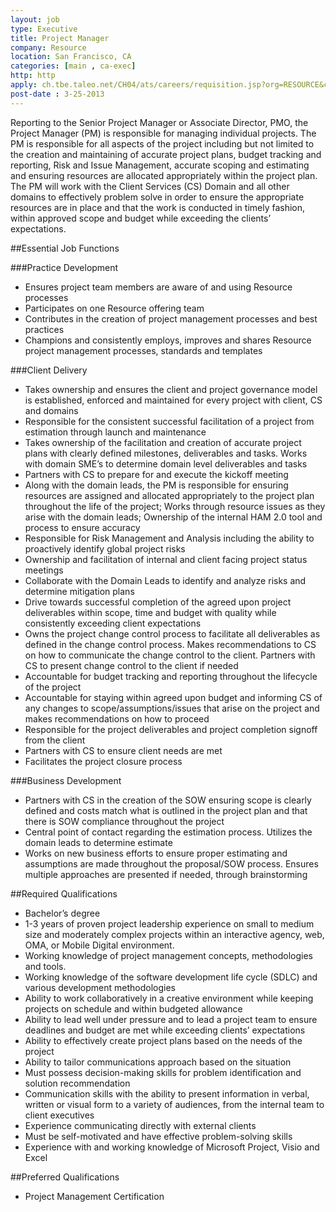 ```yaml
---
layout: job
type: Executive
title: Project Manager
company: Resource
location: San Francisco, CA
categories: [main , ca-exec]
http: http
apply: ch.tbe.taleo.net/CH04/ats/careers/requisition.jsp?org=RESOURCE&cws=1&rid=640
post-date : 3-25-2013
---
```


Reporting to the Senior Project Manager or Associate Director, PMO, the Project Manager (PM) is responsible for managing individual projects. The PM is responsible for all aspects of the project including but not limited to the creation and maintaining of accurate project plans, budget tracking and reporting, Risk and Issue Management, accurate scoping and estimating and ensuring resources are allocated appropriately within the project plan.  The PM will work with the Client Services (CS) Domain and all other domains to effectively problem solve in order to ensure the appropriate resources are in place and that the work is conducted in timely fashion, within approved scope and budget while exceeding the clients’ expectations.

##Essential Job Functions

###Practice Development

* Ensures project team members are aware of and using Resource processes
* Participates on one Resource offering team
* Contributes in the creation of project management processes and best practices
* Champions and consistently employs, improves and shares Resource project management processes, standards and templates

###Client Delivery

* Takes ownership and ensures the client and project governance model is established, enforced and maintained for every project with client, CS and domains
* Responsible for the consistent successful facilitation of a project from estimation through launch and maintenance
* Takes ownership of the facilitation and creation of accurate project plans with clearly defined milestones, deliverables and tasks.  Works with domain SME’s to determine domain level deliverables and tasks
* Partners with CS to prepare for and execute the kickoff meeting
* Along with the domain leads, the PM is responsible for ensuring resources are assigned and allocated appropriately to the project plan throughout the life of the project;  Works through resource issues as they arise with the domain leads; Ownership of the internal HAM 2.0 tool and process to ensure accuracy
* Responsible for Risk Management and Analysis including the ability to proactively identify global project risks
* Ownership and facilitation of internal and client facing project status meetings
* Collaborate with the Domain Leads to identify and analyze risks and determine mitigation plans
* Drive towards successful completion of the agreed upon project deliverables within scope, time and budget with quality while consistently exceeding client expectations
* Owns the project change control process to facilitate all deliverables as defined in the change control process.  Makes recommendations to CS on how to communicate the change control to the client. Partners with CS to present change control to the client if needed
* Accountable for budget tracking and reporting throughout the lifecycle of the project
* Accountable for staying within agreed upon budget and informing CS of any changes to scope/assumptions/issues that arise on the project and makes recommendations on how to proceed
* Responsible for the project deliverables and project completion signoff from the client
* Partners with CS to ensure client needs are met
* Facilitates the project closure process

###Business Development

* Partners with CS in the creation of the SOW ensuring scope is clearly defined and costs match what is outlined in the project plan and that there is SOW compliance throughout the project
* Central point of contact regarding the estimation process. Utilizes the domain leads to determine estimate
* Works on new business efforts to ensure proper estimating and assumptions are made throughout the proposal/SOW process. Ensures multiple approaches are presented if needed, through brainstorming

##Required Qualifications

* Bachelor’s degree
* 1-3 years of proven project leadership experience on small to medium size and moderately complex projects within an interactive agency, web, OMA, or Mobile Digital environment.
* Working knowledge of project management concepts, methodologies and tools.
* Working knowledge of the software development life cycle (SDLC) and various development methodologies
* Ability to work collaboratively in a creative environment while keeping projects on schedule and within budgeted allowance
* Ability to lead well under pressure and to lead a project team to ensure deadlines and budget are met while exceeding clients’ expectations
* Ability to effectively create project plans based on the needs of the project
* Ability to tailor communications approach based on the situation
* Must possess decision-making skills for problem identification and solution recommendation
* Communication skills with the ability to present information in verbal, written or visual form to a variety of audiences, from the internal team to client executives
* Experience communicating directly with external clients
* Must be self-motivated and have effective problem-solving skills
* Experience with and working knowledge of Microsoft Project, Visio and Excel

##Preferred Qualifications

* Project Management Certification
